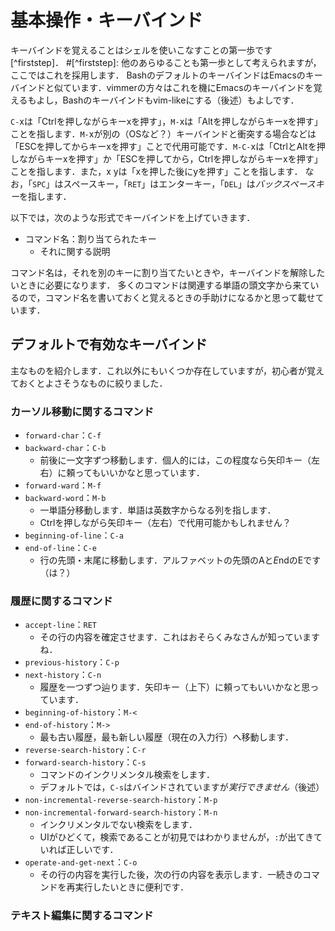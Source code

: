 # 基本操作・キーバインド
キーバインドを覚えることはシェルを使いこなすことの第一歩です[^firststep]．
#[^firststep]: 他のあらゆることも第一歩として考えられますが，ここではこれを採用します．
BashのデフォルトのキーバインドはEmacsのキーバインドと似ています．vimmerの方々はこれを機にEmacsのキーバインドを覚えるもよし，Bashのキーバインドもvim-likeにする（後述）もよしです．

`C-`xは「Ctrlを押しながらキーxを押す」，`M-`xは「Altを押しながらキーxを押す」ことを指します．`M-`xが別の（OSなど？）キーバインドと衝突する場合などは「ESCを押してからキーxを押す」ことで代用可能です．`M-C-`xは「CtrlとAltを押しながらキーxを押す」か「ESCを押してから，Ctrlを押しながらキーxを押す」ことを指します．また，x yは「xを押した後にyを押す」ことを指します．
なお，「`SPC`」はスペースキー，「`RET`」はエンターキー，「`DEL`」は*バックスペースキー*を指します．

以下では，次のような形式でキーバインドを上げていきます．
- コマンド名：割り当てられたキー
  - それに関する説明

コマンド名は，それを別のキーに割り当てたいときや，キーバインドを解除したいときに必要になります．
多くのコマンドは関連する単語の頭文字から来ているので，コマンド名を書いておくと覚えるときの手助けになるかと思って載せています．

## デフォルトで有効なキーバインド
主なものを紹介します．これ以外にもいくつか存在していますが，初心者が覚えておくとよさそうなものに絞りました．

### カーソル移動に関するコマンド
- `forward-char`：`C-f`
- `backward-char`：`C-b`
  - 前後に一文字ずつ移動します．個人的には，この程度なら矢印キー（左右）に頼ってもいいかなと思っています．
- `forward-ward`：`M-f`
- `backward-word`：`M-b`
  - 一単語分移動します．単語は英数字からなる列を指します．
  - Ctrlを押しながら矢印キー（左右）で代用可能かもしれません？
- `beginning-of-line`：`C-a`
- `end-of-line`：`C-e`
  - 行の先頭・末尾に移動します．アルファベットの先頭のAと*E*ndのEです（は？）

### 履歴に関するコマンド
- `accept-line`：`RET`
  - その行の内容を確定させます．これはおそらくみなさんが知っていますね．
- `previous-history`：`C-p`
- `next-history`：`C-n`
  - 履歴を一つずつ辿ります．矢印キー（上下）に頼ってもいいかなと思っています．
- `beginning-of-history`：`M-<`
- `end-of-history`：`M->`
  - 最も古い履歴，最も新しい履歴（現在の入力行）へ移動します．
- `reverse-search-history`：`C-r`
- `forward-search-history`：`C-s`
  - コマンドのインクリメンタル検索をします．
  - デフォルトでは，`C-s`はバインドされていますが*実行できません*（後述）
- `non-incremental-reverse-search-history`：`M-p`
- `non-incremental-forward-search-history`：`M-n`
  - インクリメンタルでない検索をします．
  - UIがひどくて，検索であることが初見ではわかりませんが，`:`が出てきていれば正しいです．
- `operate-and-get-next`：`C-o`
  - その行の内容を実行した後，次の行の内容を表示します．一続きのコマンドを再実行したいときに便利です．

### テキスト編集に関するコマンド